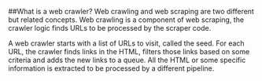 ##What is a web crawler?
Web crawling and web scraping are two different but related concepts. Web crawling is a component of web scraping, the crawler logic finds URLs to be processed by the scraper code.

A web crawler starts with a list of URLs to visit, called the seed. For each URL, the crawler finds links in the HTML, filters those links based on some criteria and adds the new links to a queue. All the HTML or some specific information is extracted to be processed by a different pipeline.


